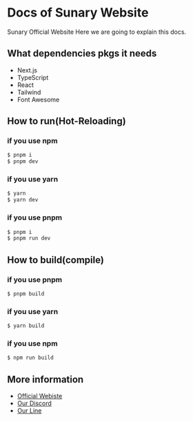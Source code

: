 # Docs of Sunary Website
Sunary Official Website
Here we are going to explain this docs.

## What dependencies pkgs it needs
* Next.js
* TypeScript
* React
* Tailwind
* Font Awesome

## How to run(Hot-Reloading)
### if you use npm
```bash
$ pnpm i
$ pnpm dev
```

### if you use yarn
```bash
$ yarn
$ yarn dev
```

### if you use pnpm
```bash
$ pnpm i
$ pnpm run dev
```
## How to build(compile)

### if you use pnpm
```bash
$ pnpm build
```

### if you use yarn
```bash
$ yarn build
```

### if you use npm
```bash
$ npm run build
```

## More information
* [Official Webiste](https://sunary.tw)
* [Our Discord](https://dc.sunary.tw)
* [Our Line](https://line.sunary.tw)
